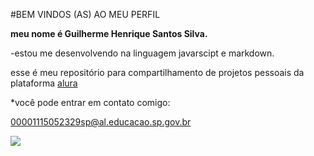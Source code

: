 #BEM VINDOS (AS) AO MEU PERFIL

**meu nome é Guilherme Henrique Santos Silva.**

-estou me desenvolvendo na linguagem javarscipt e markdown.

esse é meu repositório para compartilhamento de projetos pessoais da plataforma [alura](https://cursos.alura.com.br)

*você pode entrar em contato comigo:

00001115052329sp@al.educacao.sp.gov.br

![](https://medial.tenor.com/m/AapKRNDpG6CAAAAC/ohno-meme-monkey-onno.gif)


